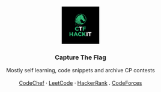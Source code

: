 <p align="center">
  <a href="https://github.com/ByamB4/Capture-The-Flag/">
    <img src="public/img/ctf.png" alt="Logo" width="100" height="100">
  </a>

  <h3 align="center">Capture The Flag</h3>

  <p align="center">
    Mostly self learning, code snippets and archive CP contests
    <br />
    <br />
    <a href="https://github.com/ByamB4/Algorithm-Problems/tree/master/CodeChef">CodeChef</a>
    ·
    <a href="https://github.com/ByamB4/Algorithm-Problems/tree/master/LeetCode">LeetCode</a>
    ·
    <a href="https://github.com/ByamB4/Algorithm-Problems/tree/master/HackerRank">HackerRank</a>
    .
    <a href="https://github.com/ByamB4/Algorithm-Problems/tree/master/CodeForces">CodeForces</a>
  </p>
</p>
